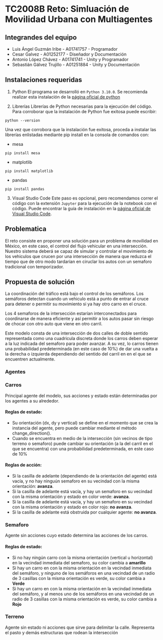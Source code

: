 # TC2008B Reto: Simluación de Movilidad Urbana con Multiagentes

## Integrandes del equipo

* Luis Ángel Guzmán Iribe - A01741757 - Programador
* Cesar Galvez - A01252177 - Diseñador y Documentación
* Antonio López Chávez - A01741741 - Unity y Programador 
* Sebastián Gálvez Trujillo - A01251884 - Unity y Documentación

## Instalaciones requeridas

1. Python
El programa se desarrolló en ```Python 3.10.0```. Se recomienda realizar esta instalación de la [página oficial de python](https://www.python.org/downloads/)

2. Librerías
Librerías de Python necesarias para la ejecución del código. Para corroborar que la instalación de Python fue exitosa puede escribir:
```
python --version
``` 
Una vez que corrobora que la instalación fue exitosa, proceda a instalar las librerías enlistadas mediante pip install en la consola de comandos con:

* mesa
```
pip install mesa
``` 
* matplotlib
```
pip install matplotlib
``` 
* pandas
```
pip install pandas
``` 

3. Visual Studio Code
Este paso es opcional, pero recomendamos correr el código con la extensión ```Jupyter``` para la ejecución de la notebook con el código. Puede encontrar la guía de instalación en la [página oficial de Visual Studio Code](https://code.visualstudio.com/download).

## Problematica
El reto consiste en proponer una solución para un problema de movilidad en México, en este caso, el control del flujo vehicular en una intersección. Nuestro sistema deberá se capaz de simular y controlar el movimiento de los vehiculos que crucen por una intersección de manera que reduzca el tiempo que de otro modo tardarían en ciruclar los autos con un semaforo tradicional con temporizador.

## Propuesta de solución
La coordinación del tráfico está bajo el control de los semáforos. Los semáforos detectan cuando un vehiculo está a punto de entrar al cruce para detener o permitir su movimiento si ya hay otro carro en el cruce.

Los 4 semaforos de la intersección estarían interconectados para coordinarse de manera eficiente y así permitir a los autos pasar sin riesgo de chocar con otro auto que viene en otro carril.

Este modelo consta de una intersección de dos calles de doble sentido representada como una cuadricula discreta donde los carros deben esperar a la luz indicada del semaforo para poder avanzar. A su vez, lo carros tienen una probabilidad predeterminada (en este caso de 10%) de dar una vuelta a la derecha o izquierda dependiendo del sentido del carril en en el que se encuentren actualmente.

### Agentes

### Carros

Principal agente del modelo, sus acciones y estado están determinadas por los agentes a su alrededor.

#### Reglas de estado:
* Su orientación (dx, dy y vertical) se define en el momento que se crea la instancia del agente, pero puede cambiar mediante el método change_direction().
* Cuando se encuentra en medio de la intersección (sin vecinos de tipo terreno o semaforo) puede cambiar su orientación (a la del carril en el que se encuentra) con una probabilidad predeterminada, en este caso de 10%

#### Reglas de acción:
* Si la casilla de adelante (dependiendo de la orientación del agente) está vacía, y no hay ninguún semaforo en su vecindad con la misma orientación: **avanza**.
* Si la casilla de adelante está vacía, y hay un semaforo en su vecindad con la misma orientación y estado en color verde: **avanza**.
* Si la casilla de adelante está vacía, y hay un semaforo en su vecindad con la misma orientación y estado en color rojo: **no avanza**.
* Si la casilla de adelante está obstruida por cualquier agente: **no avanza**.

### Semaforo

Agente sin acciones cuyo estado determina las acciones de los carros.

#### Reglas de estado:
* Si no hay ningún carro con la misma orientación (vertical u horizontal) en la vecindad inmediata del semaforo, su color cambia a **amarillo**
* Si hay un carro en con la misma orientación en la vecindad inmediata del semáforo, y ninguno de los semáforos en una vecindad de un radio de 3 casillas con la misma orientación es verde, su color cambia a **Verde**
* Si hay un carro en con la misma orientación en la vecindad inmediata del semáforo, y al menos uno de los semáforos en una vecindad de un radio de 3 casillas con la misma orientación es verde, su color cambia a **Rojo**

### Terreno

Agente sin estado ni acciones que sirve para delimitar la calle. Representa el pasto y demás estructuras que rodean la intersección